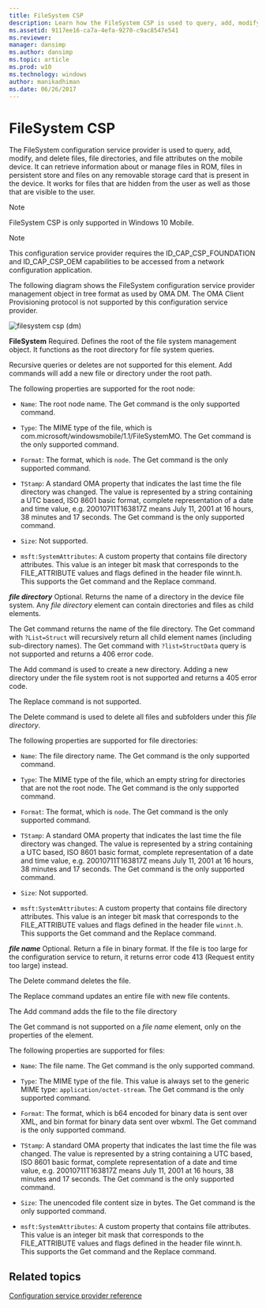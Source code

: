 ```yaml
---
title: FileSystem CSP
description: Learn how the FileSystem CSP is used to query, add, modify, and delete files, file directories, and file attributes on the mobile device.
ms.assetid: 9117ee16-ca7a-4efa-9270-c9ac8547e541
ms.reviewer: 
manager: dansimp
ms.author: dansimp
ms.topic: article
ms.prod: w10
ms.technology: windows
author: manikadhiman
ms.date: 06/26/2017
---
```


# FileSystem CSP

The FileSystem configuration service provider is used to query, add, modify, and delete files, file directories, and file attributes on the mobile device. It can retrieve information about or manage files in ROM, files in persistent store and files on any removable storage card that is present in the device. It works for files that are hidden from the user as well as those that are visible to the user.

> [!NOTE]
> FileSystem CSP is only supported in Windows 10 Mobile.

> [!NOTE]
> This configuration service provider requires the ID\_CAP\_CSP\_FOUNDATION and ID\_CAP\_CSP\_OEM capabilities to be accessed from a network configuration application.

The following diagram shows the FileSystem configuration service provider management object in tree format as used by OMA DM. The OMA Client Provisioning protocol is not supported by this configuration service provider.

![filesystem csp (dm)](images/provisioning-csp-filesystem-dm.png)

<a href="" id="filesystem"></a>**FileSystem**
Required. Defines the root of the file system management object. It functions as the root directory for file system queries.

Recursive queries or deletes are not supported for this element. Add commands will add a new file or directory under the root path.

The following properties are supported for the root node:

- `Name`: The root node name. The Get command is the only supported command.

- `Type`: The MIME type of the file, which is com.microsoft/windowsmobile/1.1/FileSystemMO. The Get command is the only supported command.

- `Format`: The format, which is `node`. The Get command is the only supported command.

- `TStamp`: A standard OMA property that indicates the last time the file directory was changed. The value is represented by a string containing a UTC based, ISO 8601 basic format, complete representation of a date and time value, e.g. 20010711T163817Z means July 11, 2001 at 16 hours, 38 minutes and 17 seconds. The Get command is the only supported command.

- `Size`: Not supported.

- `msft:SystemAttributes`: A custom property that contains file directory attributes. This value is an integer bit mask that corresponds to the FILE\_ATTRIBUTE values and flags defined in the header file winnt.h. This supports the Get command and the Replace command.

<a href="" id="file-directory"></a>***file directory***
Optional. Returns the name of a directory in the device file system. Any *file directory* element can contain directories and files as child elements.

The Get command returns the name of the file directory. The Get command with `?List=Struct` will recursively return all child element names (including sub-directory names). The Get command with `?list=StructData` query is not supported and returns a 406 error code.

The Add command is used to create a new directory. Adding a new directory under the file system root is not supported and returns a 405 error code.

The Replace command is not supported.

The Delete command is used to delete all files and subfolders under this *file directory*.

The following properties are supported for file directories:

- `Name`: The file directory name. The Get command is the only supported command.

- `Type`: The MIME type of the file, which an empty string for directories that are not the root node. The Get command is the only supported command.

- `Format`: The format, which is `node`. The Get command is the only supported command.

- `TStamp`: A standard OMA property that indicates the last time the file directory was changed. The value is represented by a string containing a UTC based, ISO 8601 basic format, complete representation of a date and time value, e.g. 20010711T163817Z means July 11, 2001 at 16 hours, 38 minutes and 17 seconds. The Get command is the only supported command.

- `Size`: Not supported.

- `msft:SystemAttributes`: A custom property that contains file directory attributes. This value is an integer bit mask that corresponds to the FILE\_ATTRIBUTE values and flags defined in the header file `winnt.h`. This supports the Get command and the Replace command.

<a href="" id="file-name"></a>***file name***
Optional. Return a file in binary format. If the file is too large for the configuration service to return, it returns error code 413 (Request entity too large) instead.

The Delete command deletes the file.

The Replace command updates an entire file with new file contents.

The Add command adds the file to the file directory

The Get command is not supported on a *file name* element, only on the properties of the element.

The following properties are supported for files:

- `Name`: The file name. The Get command is the only supported command.

- `Type`: The MIME type of the file. This value is always set to the generic MIME type: `application/octet-stream`. The Get command is the only supported command.

- `Format`: The format, which is b64 encoded for binary data is sent over XML, and bin format for binary data sent over wbxml. The Get command is the only supported command.

- `TStamp`: A standard OMA property that indicates the last time the file was changed. The value is represented by a string containing a UTC based, ISO 8601 basic format, complete representation of a date and time value, e.g. 20010711T163817Z means July 11, 2001 at 16 hours, 38 minutes and 17 seconds. The Get command is the only supported command.

- `Size`: The unencoded file content size in bytes. The Get command is the only supported command.

- `msft:SystemAttributes`: A custom property that contains file attributes. This value is an integer bit mask that corresponds to the FILE\_ATTRIBUTE values and flags defined in the header file winnt.h. This supports the Get command and the Replace command.

## Related topics

[Configuration service provider reference](configuration-service-provider-reference.md)
